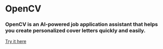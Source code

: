 

# OpenCV
### OpenCV is an AI-powered job application assistant that helps you create personalized cover letters quickly and easily.
[Try it here](https://opencv.aljimsondev.site/)
